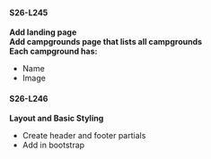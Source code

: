 #### S26-L245 
**Add landing page**  
**Add campgrounds page that lists all campgrounds**  
**Each campground has:**  
* Name 
* Image 

#### S26-L246 
**Layout and Basic Styling**  
* Create header and footer partials 
* Add in bootstrap